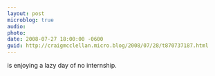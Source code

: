 ```yaml
---
layout: post
microblog: true
audio: 
photo: 
date: 2008-07-27 18:00:00 -0600
guid: http://craigmcclellan.micro.blog/2008/07/28/t870737187.html
---
```

is enjoying a lazy day of no internship.
